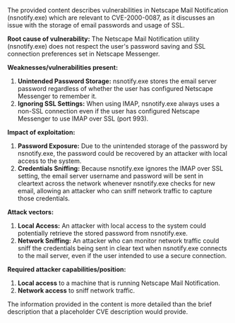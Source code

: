 The provided content describes vulnerabilities in Netscape Mail Notification (nsnotify.exe) which are relevant to CVE-2000-0087, as it discusses an issue with the storage of email passwords and usage of SSL.

**Root cause of vulnerability:**
The Netscape Mail Notification utility (nsnotify.exe) does not respect the user's password saving and SSL connection preferences set in Netscape Messenger.

**Weaknesses/vulnerabilities present:**
1.  **Unintended Password Storage:** nsnotify.exe stores the email server password regardless of whether the user has configured Netscape Messenger to remember it.
2. **Ignoring SSL Settings:** When using IMAP, nsnotify.exe always uses a non-SSL connection even if the user has configured Netscape Messenger to use IMAP over SSL (port 993).

**Impact of exploitation:**
1. **Password Exposure:** Due to the unintended storage of the password by nsnotify.exe, the password could be recovered by an attacker with local access to the system.
2.  **Credentials Sniffing:**  Because nsnotify.exe ignores the IMAP over SSL setting, the email server username and password will be sent in cleartext across the network whenever nsnotify.exe checks for new email, allowing an attacker who can sniff network traffic to capture those credentials.

**Attack vectors:**
1.  **Local Access:**  An attacker with local access to the system could potentially retrieve the stored password from nsnotify.exe.
2.  **Network Sniffing:** An attacker who can monitor network traffic could sniff the credentials being sent in clear text when nsnotify.exe connects to the mail server, even if the user intended to use a secure connection.

**Required attacker capabilities/position:**
1. **Local access** to a machine that is running Netscape Mail Notification.
2. **Network access** to sniff network traffic.

The information provided in the content is more detailed than the brief description that a placeholder CVE description would provide.